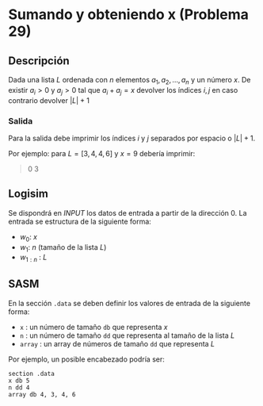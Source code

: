 # Sumando y obteniendo x (Problema 29)

## Descripción

Dada una lista $L$ ordenada con $n$ elementos $a_1, a_2, \ldots, a_n$ y un número $x$. De existir $a_i > 0$ y $a_j > 0$ tal que $a_i + a_j = x$ devolver los índices $i,j$ en caso contrario devolver $|L|+1$

### Salida

Para la salida debe imprimir los índices $i$ y $j$ separados por espacio o $|L| + 1$.

Por ejemplo: para $L = [3, 4, 4, 6]$ y $x=9$ debería imprimir:

> 0 3

## Logisim

Se dispondrá en *INPUT* los datos de entrada a partir de la dirección $0$. La entrada se estructura de la siguiente forma:

- $w_0$: $x$
- $w_1$: $n$ (tamaño de la lista $L$)
- $w_{1:n}$ : $L$

## SASM

En la sección `.data` se deben definir los valores de entrada de la siguiente forma:

- `x` : un número de tamaño `db` que representa $x$
- `n` : un número de tamaño `dd` que representa al tamaño de la lista $L$
- `array` : un array de números de tamaño `dd` que representa $L$

Por ejemplo, un posible encabezado podría ser:

```
section .data
x db 5
n dd 4
array db 4, 3, 4, 6
```
